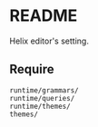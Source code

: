 # README

Helix editor's setting.

## Require

```
runtime/grammars/
runtime/queries/
runtime/themes/
themes/
```
